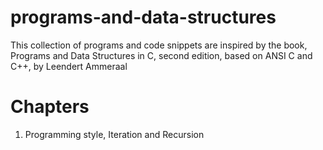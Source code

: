 # programs-and-data-structures
This collection of programs and code snippets are inspired by the book,
Programs and Data Structures in C, second edition, based on ANSI C and C++,
by Leendert Ammeraal

# Chapters
1. Programming style, Iteration and Recursion

